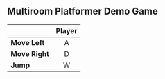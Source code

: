 <h2>Multiroom Platformer Demo Game</h2>

|                | Player |
| :------------- | :----: |
| **Move Left**  |   A    |
| **Move Right** |   D    |
| **Jump**       |   W    |
